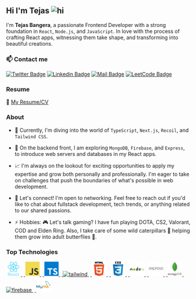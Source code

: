 ## Hi I'm Tejas <img src="https://user-images.githubusercontent.com/1303154/88677602-1635ba80-d120-11ea-84d8-d263ba5fc3c0.gif" width="28px" height="28px" alt="hi">

<!-- 🚀 Check out my New Portfolio []()  -->

I'm **Tejas Bangera**, a passionate Frontend Developer with a strong foundation in `React`, `Node.js`, and `JavaScript`. In love with the process of crafting React apps, witnessing them take shape, and transforming into beautiful creations.

### :mailbox: Contact me

[![Twitter Badge](https://img.shields.io/badge/-@tejas__bangera-1ca0f1?style=flat&labelColor=000&logo=twitter&logoColor=white&color=000&link=https://twitter.com/tejas_bangera)](https://twitter.com/tejas_bangera) [![Linkedin Badge](https://img.shields.io/badge/-tejas--bangera-0e76a8?style=flat&labelColor=0e76a8&logo=linkedin&logoColor=white)](https://www.linkedin.com/in/tejas-bangera/) [![Mail Badge](https://img.shields.io/badge/-tejas.bangera12@gmail.com-c0392b?style=flat&labelColor=c0392b&logo=gmail&logoColor=white)](mailto:tejas.bangera12@gmail.com)
[![LeetCode Badge](https://img.shields.io/badge/-LeetCode-0e76a8?style=flat&labelColor=000&logo=leetcode&color=ffa116)](https://leetcode.com/Tejas_Bangera_97/)

### Resume
:paperclip: [My Resume/CV](https://github.com/Tejas-Bangera/Tejas-Bangera/files/12323133/General-Resume-Tejas-Bangera.pdf)



### About

- 🚀 Currently, I'm diving into the world of `TypeScript`, `Next.js`, `Recoil`, and `Tailwind CSS`.

- 🔧 On the backend front, I am exploring `MongoDB`, `Firebase`, and `Express`, to introduce web servers and databases in my React apps.

- 📈 I'm always on the lookout for exciting opportunities to apply my expertise and grow both personally and professionally. I'm eager to take on challenges that push the boundaries of what's possible in web development.

- 🤝 Let's connect! I'm open to networking. Feel free to reach out if you'd like to chat about fullstack development, tech trends, or anything related to our shared passions.

- ⚡ Hobbies: :video_game: Let's talk gaming? I have fun playing DOTA, CS2, Valorant, COD and Elden Ring. Also, I take care of some wild caterpillars :bug: helping them grow into adult butterflies :butterfly:.

<!-- TODO: Make technologies links takes you to repositories -->

<!-- [![React Badge](https://img.shields.io/badge/-React-61DBFB?style=for-the-badge&labelColor=black&logo=react&logoColor=61DBFB)](#) [![Javascript Badge](https://img.shields.io/badge/-Javascript-F0DB4F?style=for-the-badge&labelColor=black&logo=javascript&logoColor=F0DB4F)](#) [![Typescript Badge](https://img.shields.io/badge/-Typescript-007acc?style=for-the-badge&labelColor=black&logo=typescript&logoColor=007acc)](#) [![Nodejs Badge](https://img.shields.io/badge/-Nodejs-3C873A?style=for-the-badge&labelColor=black&logo=node.js&logoColor=3C873A)](#) [![GraphQL Badge](https://img.shields.io/badge/-GraphQl-e535ab?style=for-the-badge&labelColor=black&logo=node.js&logoColor=e535ab)](#) -->

### Top Technologies

<a href="https://reactjs.org/" target="_blank" rel="noreferrer"> <img src="https://raw.githubusercontent.com/devicons/devicon/master/icons/react/react-original-wordmark.svg" alt="react" width="40" height="40"/> </a>
&nbsp;<a href="https://developer.mozilla.org/en-US/docs/Web/JavaScript" target="_blank" rel="noreferrer"> <img src="https://raw.githubusercontent.com/devicons/devicon/master/icons/javascript/javascript-original.svg" alt="javascript" width="40" height="40"/> </a>
&nbsp;<a href="https://www.typescriptlang.org/" target="_blank" rel="noreferrer"> <img src="https://raw.githubusercontent.com/devicons/devicon/master/icons/typescript/typescript-original.svg" alt="typescript" width="40" height="40"/> </a>
&nbsp;<a href="https://tailwindcss.com/" target="_blank" rel="noreferrer"> <img src="https://www.vectorlogo.zone/logos/tailwindcss/tailwindcss-icon.svg" alt="tailwind" width="40" height="40"/> </a>
&nbsp;<a href="https://www.w3.org/html/" target="_blank" rel="noreferrer"> <img src="https://raw.githubusercontent.com/devicons/devicon/master/icons/html5/html5-original-wordmark.svg" alt="html5" width="40" height="40"/> </a>
&nbsp;<a href="https://www.w3schools.com/css/" target="_blank" rel="noreferrer"> <img src="https://raw.githubusercontent.com/devicons/devicon/master/icons/css3/css3-original-wordmark.svg" alt="css3" width="40" height="40"/> </a>
&nbsp;<a href="https://nodejs.org" target="_blank" rel="noreferrer"> <img src="https://raw.githubusercontent.com/devicons/devicon/master/icons/nodejs/nodejs-original-wordmark.svg" alt="nodejs" width="40" height="40"/> </a>
&nbsp;<a href="https://expressjs.com" target="_blank" rel="noreferrer"> <img src="https://raw.githubusercontent.com/devicons/devicon/master/icons/express/express-original-wordmark.svg" alt="express" width="40" height="40"/> </a>
&nbsp;<a href="https://www.mongodb.com/" target="_blank" rel="noreferrer"> <img src="https://raw.githubusercontent.com/devicons/devicon/master/icons/mongodb/mongodb-original-wordmark.svg" alt="mongodb" width="40" height="40"/> </a>
&nbsp;<a href="https://firebase.google.com/" target="_blank" rel="noreferrer"> <img src="https://www.vectorlogo.zone/logos/firebase/firebase-icon.svg" alt="firebase" width="40" height="40"/> </a>
&nbsp;<a href="https://www.mysql.com/" target="_blank" rel="noreferrer"> <img src="https://raw.githubusercontent.com/devicons/devicon/master/icons/mysql/mysql-original-wordmark.svg" alt="mysql" width="40" height="40"/> </a>

<!-- #### Coding Stats -->

<!--START_SECTION:waka-->

<!-- ```text
TypeScript   15 hrs 41 mins  ████████████████████▓░░░░   82.29 %
HTML         1 hr 50 mins    ██▒░░░░░░░░░░░░░░░░░░░░░░   09.61 %
Markdown     1 hr 27 mins    ██░░░░░░░░░░░░░░░░░░░░░░░   07.63 %
Other        2 mins          ░░░░░░░░░░░░░░░░░░░░░░░░░   00.25 %
YAML         2 mins          ░░░░░░░░░░░░░░░░░░░░░░░░░   00.19 %
``` -->
<!--END_SECTION:waka-->

<!-- #### Github Stats -->

<!-- <p><img align="left" src="https://github-readme-stats.vercel.app/api/top-langs?username=tejas-bangera&show_icons=true&locale=en&layout=compact" alt="tejas-bangera" /></p> -->

<!-- <p>&nbsp;<img align="center" src="https://github-readme-stats.vercel.app/api?username=tejas-bangera&show_icons=true&locale=en" alt="tejas-bangera" /></p> -->

